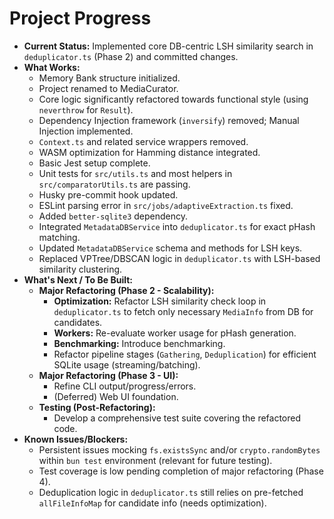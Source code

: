 <!-- Version: 1.2 | Last Updated: 2025-04-06 | Updated By: Cline -->

# Project Progress

- **Current Status:** Implemented core DB-centric LSH similarity search in `deduplicator.ts` (Phase 2) and committed changes.
- **What Works:**
  - Memory Bank structure initialized.
  - Project renamed to MediaCurator.
  - Core logic significantly refactored towards functional style (using `neverthrow` for `Result`).
  - Dependency Injection framework (`inversify`) removed; Manual Injection implemented.
  - `Context.ts` and related service wrappers removed.
  - WASM optimization for Hamming distance integrated.
  - Basic Jest setup complete.
  - Unit tests for `src/utils.ts` and most helpers in `src/comparatorUtils.ts` are passing.
  - Husky pre-commit hook updated.
  - ESLint parsing error in `src/jobs/adaptiveExtraction.ts` fixed.
  - Added `better-sqlite3` dependency.
  - Integrated `MetadataDBService` into `deduplicator.ts` for exact pHash matching.
  - Updated `MetadataDBService` schema and methods for LSH keys.
  - Replaced VPTree/DBSCAN logic in `deduplicator.ts` with LSH-based similarity clustering.
- **What's Next / To Be Built:**
  - **Major Refactoring (Phase 2 - Scalability):**
    - **Optimization:** Refactor LSH similarity check loop in `deduplicator.ts` to fetch only necessary `MediaInfo` from DB for candidates.
    - **Workers:** Re-evaluate worker usage for pHash generation.
    - **Benchmarking:** Introduce benchmarking.
    - Refactor pipeline stages (`Gathering`, `Deduplication`) for efficient SQLite usage (streaming/batching).
  - **Major Refactoring (Phase 3 - UI):**
    - Refine CLI output/progress/errors.
    - (Deferred) Web UI foundation.
  - **Testing (Post-Refactoring):**
    - Develop a comprehensive test suite covering the refactored code.
- **Known Issues/Blockers:**
  - Persistent issues mocking `fs.existsSync` and/or `crypto.randomBytes` within `bun test` environment (relevant for future testing).
  - Test coverage is low pending completion of major refactoring (Phase 4).
  - Deduplication logic in `deduplicator.ts` still relies on pre-fetched `allFileInfoMap` for candidate info (needs optimization).
